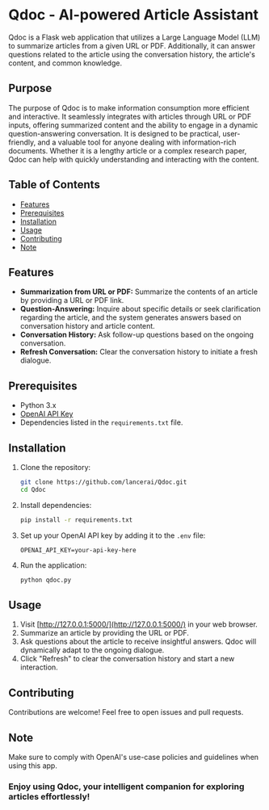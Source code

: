# Qdoc - AI-powered Article Assistant

Qdoc is a Flask web application that utilizes a Large Language Model (LLM) to summarize articles from a given URL or PDF. Additionally, it can answer questions related to the article using the conversation history, the article's content, and common knowledge.

## Purpose

The purpose of Qdoc is to make information consumption more efficient and interactive. It seamlessly integrates with articles through URL or PDF inputs, offering summarized content and the ability to engage in a dynamic question-answering conversation. It is designed to be practical, user-friendly, and a valuable tool for anyone dealing with information-rich documents. Whether it is a lengthy article or a complex research paper, Qdoc can help with quickly understanding and interacting with the content.

## Table of Contents
- [Features](#features)
- [Prerequisites](#prerequisites)
- [Installation](#installation)
- [Usage](#usage)
- [Contributing](#contributing)
- [Note](#note)

## Features
- **Summarization from URL or PDF:** Summarize the contents of an article by providing a URL or PDF link.
- **Question-Answering:** Inquire about specific details or seek clarification regarding the article, and the system generates answers based on conversation history and article content.
- **Conversation History:** Ask follow-up questions based on the ongoing conversation.
- **Refresh Conversation:** Clear the conversation history to initiate a fresh dialogue.

## Prerequisites
- Python 3.x
- [OpenAI API Key](https://beta.openai.com/signup/)
- Dependencies listed in the `requirements.txt` file.

## Installation
1. Clone the repository:
    ```bash
    git clone https://github.com/lancerai/Qdoc.git
    cd Qdoc
    ```
2. Install dependencies:
    ```bash
    pip install -r requirements.txt
    ```
3. Set up your OpenAI API key by adding it to the `.env` file:
    ```dotenv
    OPENAI_API_KEY=your-api-key-here
    ```
4. Run the application:
    ```bash
    python qdoc.py
    ```

## Usage
1. Visit [http://127.0.0.1:5000/](http://127.0.0.1:5000/) in your web browser.
2. Summarize an article by providing the URL or PDF.
3. Ask questions about the article to receive insightful answers. Qdoc will dynamically adapt to the ongoing dialogue.
4. Click "Refresh" to clear the conversation history and start a new interaction.

## Contributing
Contributions are welcome! Feel free to open issues and pull requests.

## Note

Make sure to comply with OpenAI's use-case policies and guidelines when using this app.

### Enjoy using Qdoc, your intelligent companion for exploring articles effortlessly!
